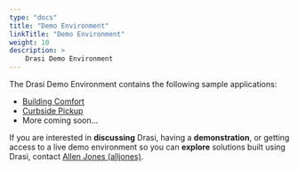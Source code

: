 ```yaml
---
type: "docs"
title: "Demo Environment"
linkTitle: "Demo Environment"
weight: 10
description: >
    Drasi Demo Environment
---
```


The Drasi Demo Environment contains the following sample applications:

- [Building Comfort](https://drasibuildingcomfort.z5.web.core.windows.net/)
- [Curbside Pickup](https://drasicurbside.z5.web.core.windows.net/)
- More coming soon...

If you are interested in **discussing** Drasi, having a **demonstration**, or getting access to a live demo environment so you can **explore** solutions built using Drasi, contact [Allen Jones (alljones)](mailto:alljones@microsoft.com).
